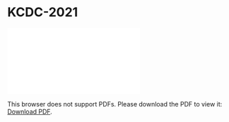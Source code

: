# KCDC-2021

<object data="20210917_KCDC21_Hackers_Are_Red_Pentests_Are_Blue.pdf" type="application/pdf" width="700px" height="700px">
    <embed src="20210917_KCDC21_Hackers_Are_Red_Pentests_Are_Blue.pdf">
        <p>This browser does not support PDFs. Please download the PDF to view it: <a href="20210917_KCDC21_Hackers_Are_Red_Pentests_Are_Blue.pdf">Download PDF</a>.</p>
    </embed>
</object>